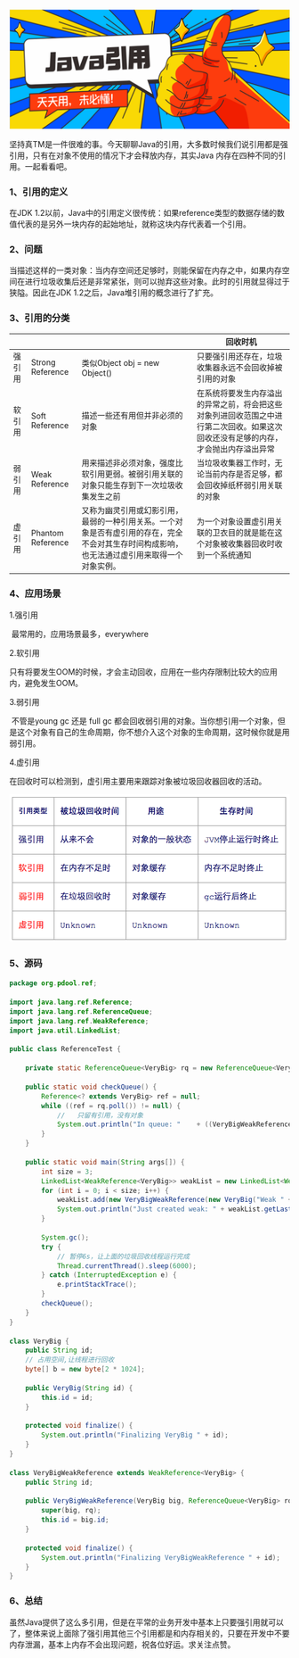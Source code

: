 ​	![](../img/20200807/1.png)

​	坚持真TM是一件很难的事。今天聊聊Java的引用，大多数时候我们说引用都是强引用，只有在对象不使用的情况下才会释放内存，其实Java 内存在四种不同的引用。一起看看吧。

### 1、引用的定义

在JDK 1.2以前，Java中的引用定义很传统：如果reference类型的数据存储的数值代表的是另外一块内存的起始地址，就称这块内存代表着一个引用。

###   2、问题

​	当描述这样的一类对象：当内存空间还足够时，则能保留在内存之中，如果内存空间在进行垃圾收集后还是非常紧张，则可以抛弃这些对象。此时的引用就显得过于狭隘。因此在JDK 1.2之后，Java堆引用的概念进行了扩充。

### 3、引用的分类

|        |                   |                                                              | 回收时机                                                     |
| ------ | ----------------- | ------------------------------------------------------------ | ------------------------------------------------------------ |
| 强引用 | Strong Reference  | 类似Object obj = new Object()                                | 只要强引用还存在，垃圾收集器永远不会回收掉被引用的对象       |
| 软引用 | Soft Reference    | 描述一些还有用但并非必须的对象                               | 在系统将要发生内存溢出的异常之前，将会把这些对象列进回收范围之中进行第二次回收。如果这次回收还没有足够的内存，才会抛出内存溢出异常 |
| 弱引用 | Weak Reference    | 用来描述非必须对象，强度比软引用更弱。被弱引用关联的对象只能生存到下一次垃圾收集发生之前 | 当垃圾收集器工作时，无论当前内存是否足够，都会回收掉纸杯弱引用关联的对象 |
| 虚引用 | Phantom Reference | 又称为幽灵引用或幻影引用，最弱的一种引用关系。一个对象是否有虚引用的存在，完全不会对其生存时间构成影响，也无法通过虚引用来取得一个对象实例。 | 为一个对象设置虚引用关联的卫衣目的就是能在这个对象被收集器回收时收到一个系统通知 |

### 4、应用场景

1.强引用

​	最常用的，应用场景最多，everywhere

2.软引用

​	只有将要发生OOM的时候，才会主动回收，应用在一些内存限制比较大的应用内，避免发生OOM。

3.弱引用

​	不管是young gc  还是 full gc 都会回收弱引用的对象。当你想引用一个对象，但是这个对象有自己的生命周期，你不想介入这个对象的生命周期，这时候你就是用弱引用。

4.虚引用

​	在回收时可以检测到，虚引用主要用来跟踪对象被垃圾回收器回收的活动。

![](../img/20200807/2.png)

### 5、源码

```Java
package org.pdool.ref;

import java.lang.ref.Reference;
import java.lang.ref.ReferenceQueue;
import java.lang.ref.WeakReference;
import java.util.LinkedList;

public class ReferenceTest {

    private static ReferenceQueue<VeryBig> rq = new ReferenceQueue<VeryBig>();

    public static void checkQueue() {
        Reference<? extends VeryBig> ref = null;
        while ((ref = rq.poll()) != null) {
            //   只留有引用，没有对象
            System.out.println("In queue: "    + ((VeryBigWeakReference) (ref)).id);
        }
    }

    public static void main(String args[]) {
        int size = 3;
        LinkedList<WeakReference<VeryBig>> weakList = new LinkedList<WeakReference<VeryBig>>();
        for (int i = 0; i < size; i++) {
            weakList.add(new VeryBigWeakReference(new VeryBig("Weak " + i), rq));
            System.out.println("Just created weak: " + weakList.getLast());
        }

        System.gc();
        try {
            // 暂停6s，让上面的垃圾回收线程运行完成
            Thread.currentThread().sleep(6000);
        } catch (InterruptedException e) {
            e.printStackTrace();
        }
        checkQueue();
    }
}

class VeryBig {
    public String id;
    // 占用空间,让线程进行回收
    byte[] b = new byte[2 * 1024];

    public VeryBig(String id) {
        this.id = id;
    }

    protected void finalize() {
        System.out.println("Finalizing VeryBig " + id);
    }
}

class VeryBigWeakReference extends WeakReference<VeryBig> {
    public String id;

    public VeryBigWeakReference(VeryBig big, ReferenceQueue<VeryBig> rq) {
        super(big, rq);
        this.id = big.id;
    }

    protected void finalize() {
        System.out.println("Finalizing VeryBigWeakReference " + id);
    }
}
```

### 6、总结

​	虽然Java提供了这么多引用，但是在平常的业务开发中基本上只要强引用就可以了，整体来说上面除了强引用其他三个引用都是和内存相关的，只要在开发中不要内存泄漏，基本上内存不会出现问题，祝各位好运。求关注点赞。